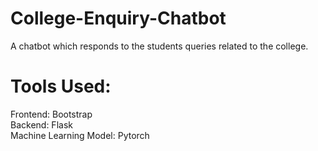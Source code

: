 # College-Enquiry-Chatbot
A chatbot which responds to the students queries related to the college. 

# Tools Used: 
Frontend: Bootstrap <br>
Backend: Flask <br>
Machine Learning Model: Pytorch

